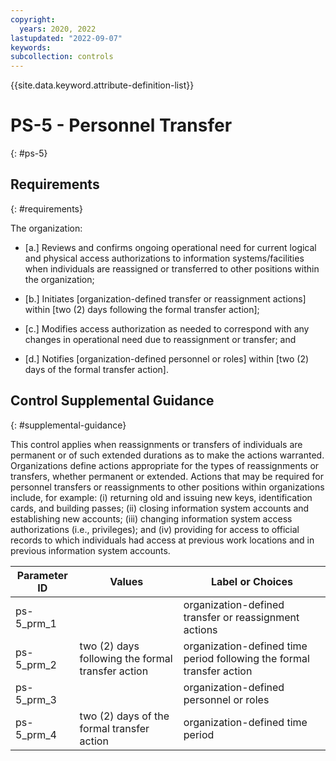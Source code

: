 ```yaml
---
copyright:
  years: 2020, 2022
lastupdated: "2022-09-07"
keywords: 
subcollection: controls
---
```



{{site.data.keyword.attribute-definition-list}}


# PS-5 - Personnel Transfer
{: #ps-5}

## Requirements
{: #requirements}

The organization:

- \[a.\] Reviews and confirms ongoing operational need for current logical and physical access authorizations to information systems/facilities when individuals are reassigned or transferred to other positions within the organization;

- \[b.\] Initiates [organization-defined transfer or reassignment actions] within [two (2) days following the formal transfer action];

- \[c.\] Modifies access authorization as needed to correspond with any changes in operational need due to reassignment or transfer; and

- \[d.\] Notifies [organization-defined personnel or roles] within [two (2) days of the formal transfer action].

## Control Supplemental Guidance
{: #supplemental-guidance}

This control applies when reassignments or transfers of individuals are permanent or of such extended durations as to make the actions warranted. Organizations define actions appropriate for the types of reassignments or transfers, whether permanent or extended. Actions that may be required for personnel transfers or reassignments to other positions within organizations include, for example: (i) returning old and issuing new keys, identification cards, and building passes; (ii) closing information system accounts and establishing new accounts; (iii) changing information system access authorizations (i.e., privileges); and (iv) providing for access to official records to which individuals had access at previous work locations and in previous information system accounts.

| Parameter ID | Values | Label or Choices |
|---|---|---|
| ps-5_prm_1 |  | organization-defined transfer or reassignment actions |
| ps-5_prm_2 | two (2) days following the formal transfer action | organization-defined time period following the formal transfer action |
| ps-5_prm_3 |  | organization-defined personnel or roles |
| ps-5_prm_4 | two (2) days of the formal transfer action | organization-defined time period |


